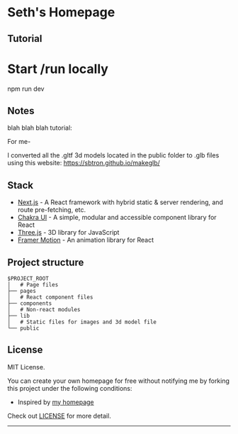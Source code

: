 # Seth's Homepage

## Tutorial

# Start /run locally
npm run dev 

## Notes
blah blah blah tutorial: 

For me-

I converted all the .gltf 3d models located in the public folder to .glb files using this website: https://sbtron.github.io/makeglb/

## Stack

- [Next.js](https://nextjs.org/) - A React framework with hybrid static & server rendering, and route pre-fetching, etc.
- [Chakra UI](https://chakra-ui.com/) - A simple, modular and accessible component library for React
- [Three.js](https://threejs.org/) - 3D library for JavaScript
- [Framer Motion](https://www.framer.com/motion/) - An animation library for React

## Project structure

```
$PROJECT_ROOT
│   # Page files
├── pages
│   # React component files
├── components
│   # Non-react modules
├── lib
│   # Static files for images and 3d model file
└── public
```

## License

MIT License.

You can create your own homepage for free without notifying me by forking this project under the following conditions:

- Inspired by [my homepage](https://www.craftz.dog/)

Check out [LICENSE](./LICENSE) for more detail.

---

